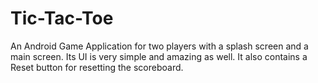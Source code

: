# Tic-Tac-Toe
An Android Game Application for two players with a splash screen and a main screen. Its UI is very simple and amazing as well. It also contains a Reset button for resetting the scoreboard. 
